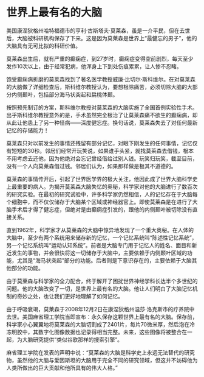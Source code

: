 # 世界上最有名的大脑

美国康涅狄格州哈特福德市的亨利·古斯塔夫·莫莱森，虽是一介平民，但在去世后，大脑被科研机构保存了下来。这是因为莫莱森是世界上“最健忘的男子”，他的大脑具有无可比拟的科研价值。 

莫莱森出生后，就有严重的癫痫症，到27岁时，癫痫症变得空前剧烈，每天至少发作10次以上，由于经常犯病，他浑身上下到处伤痕累累，让人惨不忍睹。 

饱受癫痫病折磨的莫莱森找到了著名医学教授威廉·比切尔·斯科维尔。在对莫莱森的大脑做了详细检查后，斯科维尔教授认为，要想根除痛苦，必须切除大脑的大部分内侧颞叶，包括部分海马状突起和扁桃体颞。 

按照预先制订的方案，斯科维尔教授对莫莱森的大脑实施了全国首例实验性手术。出乎斯科维尔教授意外的是，手术虽然完全根治了让莫莱森痛不欲生的癫痫病，却从此让他患上了另一种怪病——深度健忘症。换句话说，莫莱森失去了对任何最新记忆的存储能力！ 

莫莱森只对以前发生的事情还残留有部分记忆，对眼下刚发生的任何事情，记忆仅有短短的30秒。邻居们经常开玩笑说，如果谁手头紧，就找莫莱森去借钱，根本不用考虑去还他，因为他绝对会忘记曾经借给过别人钱。玩笑归玩笑，截至目前，没有一个人向莫莱森借过钱。邻居们认为，如果那样做是极其不道德的。 

莫莱森的事情传开后，引起了世界医学界的极大关注，他因此成了世界大脑科学史上最重要的病人。为揭开莫莱森大脑失忆的奥秘，科学家对他的大脑进行了数百次的研究实验。在最初的研究试验中，许多科学家仍然相信，人的记忆存在于大脑每个细胞中，而不仅仅储存于大脑某个区域或神经器官上。即使莫莱森是在进行了大脑手术后才得了健忘症，但绝对是由癫痫症引发的，跟他的内侧颞叶被切除没有直接关系。 

直到1962年，科学家才从莫莱森的大脑中惊异地发现了一个重大奥秘。在人体的大脑中，至少有两个系统用来储存新的记忆，一个记忆系统叫“陈述性记忆系统”，另一个记忆系统叫“运动认知系统”。前者是大脑专门用于记忆人的姓名、面目和新近发生的事物，并会很快将这一切储存于大脑中，主要依赖于内侧颞叶区域的功能，尤其是“海马状突起”部分的功能。后者则是下意识存在的，主要依赖于大脑其他部分的功能。 

由于莫莱森与科学家的全力配合，终于解开了困扰世界神经学科长达半个多世纪的问题。他的大脑改变了一切，是世界上最有名的大脑。他让人们明白了大脑记忆机制的奇妙之处，也让我们更好地理解了如何记忆。 

由于呼吸衰竭，莫莱森于2008年12月2日在康涅狄格州温莎·洛克斯市的疗养院中去世。美国麻省理工学院当即宣布：永久保存这颗世界上最有名的大脑。保存前，科学家小心翼翼地将莫莱森的大脑切割成了2401片，每片70微米厚，然后泡在冷冻明胶中，其数字化图像数据也记录得相当完整。未来，这些图像将被整合在一起，为大脑研究提供“类似谷歌那样的搜索引擎”。 

麻省理工学院在发表的声明中说：“莫莱森的大脑是科学史上永远无法替代的研究物，虽然他的大脑与爱因斯坦的大脑用于完全不同的研究领域，但这并不妨碍他为人类所做出的巨大贡献和他所具有的伟大人格。”